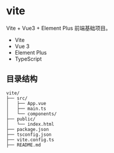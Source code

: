 # vite

Vite + Vue3 + Element Plus 前端基础项目。

- Vite
- Vue 3
- Element Plus
- TypeScript

## 目录结构

```
vite/
├── src/
│   ├── App.vue
│   ├── main.ts
│   └── components/
├── public/
│   └── index.html
├── package.json
├── tsconfig.json
├── vite.config.ts
├── README.md
``` 